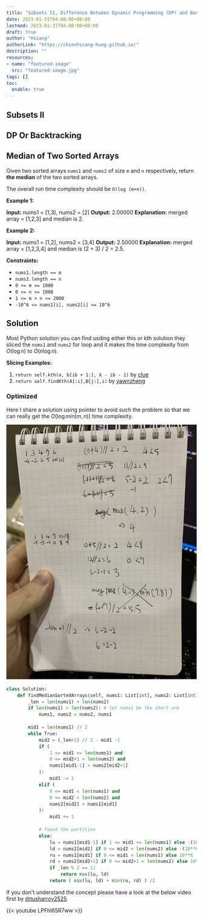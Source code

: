 ```yaml
---
title: "Subsets II, Difference Between Dynamic Programming (DP) and Backtracking"
date: 2023-01-31T04:00:00+08:00
lastmod: 2023-01-31T04:00:00+08:00
draft: true
author: "Hsiang"
authorLink: "https://chienhsiang-hung.github.io/"
description: ""
resources:
- name: "featured-image"
  src: "featured-image.jpg"
tags: []
toc:
  enable: true
---
```

## Subsets II

## DP Or Backtracking




## Median of Two Sorted Arrays

Given two sorted arrays  `nums1`  and  `nums2`  of size  `m`  and  `n`  respectively, return  **the median**  of the two sorted arrays.

The overall run time complexity should be  `O(log (m+n))`.

**Example 1:**

**Input:** nums1 = [1,3], nums2 = [2]
**Output:** 2.00000
**Explanation:** merged array = [1,2,3] and median is 2.

**Example 2:**

**Input:** nums1 = [1,2], nums2 = [3,4]
**Output:** 2.50000
**Explanation:** merged array = [1,2,3,4] and median is (2 + 3) / 2 = 2.5.

**Constraints:**

-   `nums1.length == m`
-   `nums2.length == n`
-   `0 <= m <= 1000`
-   `0 <= n <= 1000`
-   `1 <= m + n <= 2000`
-   `-10^6 <= nums1[i], nums2[i] <= 10^6`

## Solution
Most Python solution you can find usding either this or kth solution they sliced the `nums1` and `nums2` for loop and it makes the time complexity from $O(\log n)$ to $O(n\log n)$.

**Slicing Examples:**
1. `return self.kth(a, b[ib + 1:], k - ib - 1)` by [clue](https://leetcode.com/clue/)
2. `return self.findKth(A[:i],B[j:],i)` by [yawnzheng](https://leetcode.com/yawnzheng/)

### Optimized
Here I share a solution using pointer to avoid such the problem so that we can really get the $O(\log min(m, n))$ time complexity.

![featured-image.jpg](featured-image.jpg)

```python
class Solution:
    def findMedianSortedArrays(self, nums1: List[int], nums2: List[int]) -> float:
        _len = len(nums1) + len(nums2)
        if len(nums1) > len(nums2): # let nums1 be the short one
            nums1, nums2 = nums2, nums1

        mid1 = len(nums1) // 2
        while True:
            mid2 = (_len+1) // 2 - mid1 -1
            if (
                1 <= mid1 <= len(nums1) and
                0 <= mid2+1 < len(nums2) and
                nums1[mid1-1] > nums2[mid2+1]
            ):
                mid1 -= 1
            elif (
                0 <= mid1 < len(nums1) and 
                0 <= mid2 < len(nums2) and
                nums2[mid2] > nums1[mid1]
            ):
                mid1 += 1
            
            # found the partition
            else:
                lu = nums1[mid1-1] if 1 <= mid1 <= len(nums1) else -(10**6)
                ld = nums2[mid2] if 0 <= mid2 < len(nums2) else -(10**6)
                ru = nums1[mid1] if 0 <= mid1 < len(nums1) else 10**6
                rd = nums2[mid2+1] if 0 <= mid2+1 < len(nums2) else 10**6
                if _len % 2 == 1:
                    return max(lu, ld)
                return ( max(lu, ld) + min(ru, rd) ) /2
```

If you don't understand the concept please have a look at the below video first by [@tusharroy2525](https://www.youtube.com/@tusharroy2525/about). 

{{< youtube LPFhl65R7ww >}}
